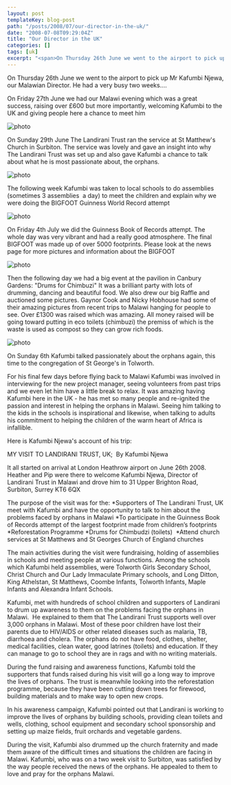 ```yaml
---
layout: post
templateKey: blog-post
path: "/posts/2008/07/our-director-in-the-uk/"
date: "2008-07-08T09:29:04Z"
title: "Our Director in the UK"
categories: []
tags: [uk]
excerpt: "<span>On Thursday 26th June we went to the airport to pick up Mr Kafumbi Njewa, our Malawian Direct..."
---
```


<span>On Thursday 26th June we went to the airport to pick up Mr Kafumbi Njewa, our Malawian Director.
He had a very busy two weeks....
</span>

<span>
On Friday 27th June we had our Malawi evening which was a great success, raising over £600 but more importantly, welcoming Kafumbi to the UK and giving people here a chance to meet him</span>

![photo](http://www.landirani.org/image_library/news/thumb-100x100/49945ffa77f67trustees.jpg)

<span>On Sunday 29th June The Landirani Trust ran the service at St Matthew's Church in Surbiton. The service was lovely and gave an insight into why The Landirani Trust was set up and also gave Kafumbi a chance to talk about what he is most passionate about, the orphans.</span>

![photo](http://www.landirani.org/image_library/news/thumb-100x100/49945ecd626b7kafumbi_visit_july_2008_038.jpg)

<span>The following week Kafumbi was taken to local schools to do assemblies (sometimes 3 assemblies  a day) to meet the children and explain why we were doing the BIGFOOT Guinness World Record attempt</span>

![photo](http://www.landirani.org/image_library/news/thumb-100x100/499458dbcc9c0bigfoot.jpg)

<span>On Friday 4th July we did the Guinness Book of Records attempt. The whole day was very vibrant and had a really good atmosphere. The final BIGFOOT was made up of over 5000 footprints. Please look at the news page for more pictures and information about the BIGFOOT</span>

![photo](http://www.landirani.org/image_library/news/thumb-100x100/49945f5a5c310kafumbi_visit_july_2008_205.jpg)

<span>Then the following day we had a big event at the pavilion in Canbury Gardens: "Drums for Chimbuzi" It was a brilliant party with lots of drumming, dancing and beautiful food. We also drew our big Raffle and auctioned some pictures. Gaynor Cook and Nicky Hobhouse had some of their amazing pictures from recent trips to Malawi hanging for people to see. Over £1300 was raised which was amazing. All money raised will be going toward putting in eco toilets (chimbuzi) the premiss of which is the waste is used as compost so they can grow rich foods.</span>

![photo](http://www.landirani.org/image_library/news/thumb-100x100/49945f75ec627kafumbi_visit_july_2008_243.jpg)

<span>On Sunday 6th Kafumbi talked passionately about the orphans again, this time to the congregation of St George's in Tolworth.</span>

<span>
For his final few days before flying back to Malawi Kafumbi was involved in interviewing for the new project manager, seeing volunteers from past trips and we even let him have a little break to relax.</span>

<span>
It was amazing having Kafumbi here in the UK - he has met so many people and re-ignited the passion and interest in helping the orphans in Malawi. Seeing him talking to the kids in the schools is inspirational and likewise, when talking to adults his commitment to helping the children of the warm heart of Africa is infallible. </span>

<span>Here is Kafumbi Njewa's account of his trip:</span>

<span>
MY VISIT TO LANDIRANI TRUST, UK;  By Kafumbi Njewa

It all started on arrival at London Heathrow airport on June 26th 2008\. Heather and Pip were there to welcome Kafumbi Njewa, Director of Landirani Trust in Malawi and drove him to 31 Upper Brighton Road, Surbiton, Surrey KT6 6QX

The purpose of the visit was for the:
*Supporters of The Landirani Trust, UK meet with Kafumbi and have the opportunity to talk to him about the problems faced by orphans in Malawi
*To participate in the Guinness Book of Records attempt of the largest footprint made from children’s footprints 
*Reforestation Programme
*Drums for Chimbudzi (toilets) 
*Attend church services at St Matthews and St Georges Church of England churches

The main activities during the visit were fundraising, holding of assemblies in schools and meeting people at various functions. Among the schools which Kafumbi held assemblies, were Tolworth Girls Secondary School, Christ Church and Our Lady Immaculate Primary schools, and Long Ditton, King Athelstan, St Matthews, Coombe Infants, Tolworth Infants, Maple Infants and Alexandra Infant Schools.

Kafumbi, met with hundreds of school children and supporters of Landirani to drum up awareness to them on the problems facing the orphans in Malawi.  He explained to them that The Landirani Trust supports well over 3,000 orphans in Malawi. Most of these poor children have lost their parents due to HIV/AIDS or other related diseases such as malaria, TB, diarrhoea and cholera. The orphans do not have food, clothes, shelter, medical facilities, clean water, good latrines (toilets) and education. If they can manage to go to school they are in rags and with no writing materials.

During the fund raising and awareness functions, Kafumbi told the supporters that funds raised during his visit will go a long way to improve the lives of orphans. The trust is meanwhile looking into the reforestation programme, because they have been cutting down trees for firewood, building materials and to make way to open new crops.

In his awareness campaign, Kafumbi pointed out that Landirani is working to improve the lives of orphans by building schools, providing clean toilets and wells, clothing, school equipment and secondary school sponsorship and setting up maize fields, fruit orchards and vegetable gardens.

During the visit, Kafumbi also drummed up the church fraternity and made them aware of the difficult times and situations the children are facing in Malawi. Kafumbi, who was on a two week visit to Surbiton, was satisfied by the way people received the news of the orphans. He appealed to them to love and pray for the orphans Malawi.</span>